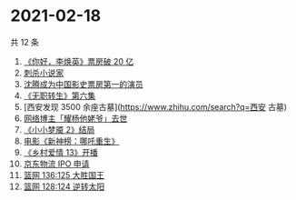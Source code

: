 # 2021-02-18

共 12 条

<!-- BEGIN ZHIHUSEARCH -->
<!-- 最后更新时间 Thu Feb 18 2021 07:08:47 GMT+0800 (CST) -->
1. [《你好，李焕英》票房破 20 亿](https://www.zhihu.com/search?q=你好李焕英)
1. [刺杀小说家](https://www.zhihu.com/search?q=刺杀小说家)
1. [沈腾成为中国影史票房第一的演员](https://www.zhihu.com/search?q=沈腾)
1. [《无职转生》第六集](https://www.zhihu.com/search?q=无职转生)
1. [西安发现 3500 余座古墓](https://www.zhihu.com/search?q=西安 古墓)
1. [网络博主「耀杨他姥爷」去世](https://www.zhihu.com/search?q=耀杨他姥爷)
1. [《小小梦魇 2》结局](https://www.zhihu.com/search?q=小小梦魇2)
1. [电影《新神榜：哪吒重生》](https://www.zhihu.com/search?q=哪吒)
1. [《乡村爱情 13》开播](https://www.zhihu.com/search?q=乡村爱情)
1. [京东物流 IPO 申请](https://www.zhihu.com/search?q=京东物流)
1. [篮网 136:125 大胜国王](https://www.zhihu.com/search?q=篮网 )
1. [篮网 128:124 逆转太阳](https://www.zhihu.com/search?q=篮网)
<!-- END ZHIHUSEARCH -->
